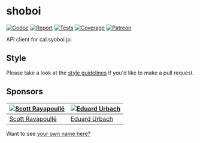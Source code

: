 # shoboi

[![Godoc][godoc-image]][godoc-url]
[![Report][report-image]][report-url]
[![Tests][tests-image]][tests-url]
[![Coverage][coverage-image]][coverage-url]
[![Patreon][patreon-image]][patreon-url]

API client for cal.syoboi.jp.

## Style

Please take a look at the [style guidelines](https://github.com/akyoto/quality/blob/master/STYLE.md) if you'd like to make a pull request.

## Sponsors

| [![Scott Rayapoullé](https://avatars3.githubusercontent.com/u/11772084?s=70&v=4)](https://github.com/soulcramer) | [![Eduard Urbach](https://avatars2.githubusercontent.com/u/438936?s=70&v=4)](https://twitter.com/eduardurbach) |
| --- | --- |
| [Scott Rayapoullé](https://github.com/soulcramer) | [Eduard Urbach](https://eduardurbach.com) |

Want to see [your own name here?](https://www.patreon.com/eduardurbach)

[godoc-image]: https://godoc.org/github.com/animenotifier/shoboi?status.svg
[godoc-url]: https://godoc.org/github.com/animenotifier/shoboi
[report-image]: https://goreportcard.com/badge/github.com/animenotifier/shoboi
[report-url]: https://goreportcard.com/report/github.com/animenotifier/shoboi
[tests-image]: https://cloud.drone.io/api/badges/animenotifier/shoboi/status.svg
[tests-url]: https://cloud.drone.io/animenotifier/shoboi
[coverage-image]: https://codecov.io/gh/animenotifier/shoboi/graph/badge.svg
[coverage-url]: https://codecov.io/gh/animenotifier/shoboi
[patreon-image]: https://img.shields.io/badge/patreon-donate-green.svg
[patreon-url]: https://www.patreon.com/eduardurbach

